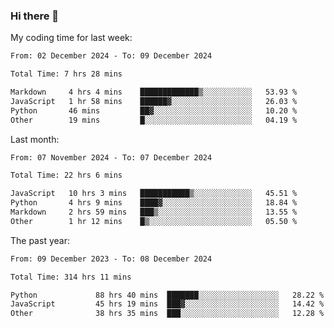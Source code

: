 ### Hi there 👋

My coding time for last week:

<!--START_SECTION:week-->

```txt
From: 02 December 2024 - To: 09 December 2024

Total Time: 7 hrs 28 mins

Markdown     4 hrs 4 mins    █████████████▒░░░░░░░░░░░   53.93 %
JavaScript   1 hr 58 mins    ██████▓░░░░░░░░░░░░░░░░░░   26.03 %
Python       46 mins         ██▓░░░░░░░░░░░░░░░░░░░░░░   10.20 %
Other        19 mins         █░░░░░░░░░░░░░░░░░░░░░░░░   04.19 %
```

<!--END_SECTION:week-->

Last month:

<!--START_SECTION:month-->

```txt
From: 07 November 2024 - To: 07 December 2024

Total Time: 22 hrs 6 mins

JavaScript   10 hrs 3 mins   ███████████▒░░░░░░░░░░░░░   45.51 %
Python       4 hrs 9 mins    ████▓░░░░░░░░░░░░░░░░░░░░   18.84 %
Markdown     2 hrs 59 mins   ███▒░░░░░░░░░░░░░░░░░░░░░   13.55 %
Other        1 hr 12 mins    █▒░░░░░░░░░░░░░░░░░░░░░░░   05.50 %
```

<!--END_SECTION:month-->

The past year:

<!--START_SECTION:year-->

```txt
From: 09 December 2023 - To: 08 December 2024

Total Time: 314 hrs 11 mins

Python             88 hrs 40 mins  ███████░░░░░░░░░░░░░░░░░░   28.22 %
JavaScript         45 hrs 19 mins  ███▓░░░░░░░░░░░░░░░░░░░░░   14.42 %
Other              38 hrs 35 mins  ███░░░░░░░░░░░░░░░░░░░░░░   12.28 %
```

<!--END_SECTION:year-->
